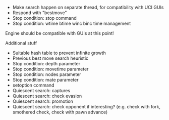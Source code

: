 * Make search happen on separate thread, for compatibility with UCI GUIs
* Respond with "bestmove"
* Stop condition: stop command
* Stop condition: wtime btime winc binc time management

Engine should be compatible with GUIs at this point!

Additional stuff
* Suitable hash table to prevent infinite growth
* Previous best move search heuristic
* Stop condition: depth parameter
* Stop condition: movetime parameter
* Stop condition: nodes parameter
* Stop condition: mate parameter
* setoption command
* Quiescent search: captures
* Quiescent search: check evasion
* Quiescent search: promotion
* Quiescent search: check opponent if interesting? (e.g. check with fork, smothered check, check with pawn advance)
